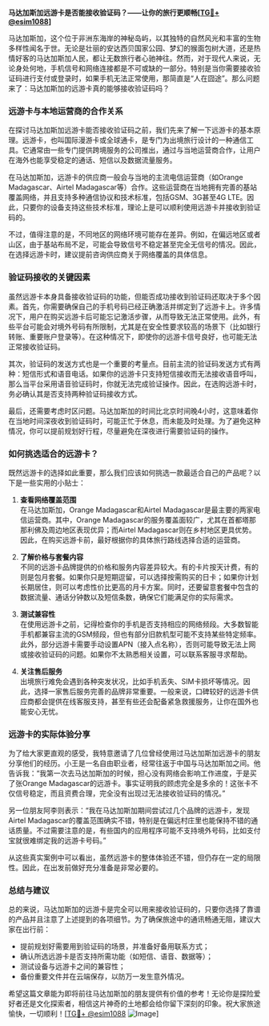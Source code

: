 **马达加斯加远游卡是否能接收验证码？——让你的旅行更顺畅[[TG💪+ @esim1088](https://t.me/s/esim1088)]**

马达加斯加，这个位于非洲东海岸的神秘岛屿，以其独特的自然风光和丰富的生物多样性闻名于世。无论是壮丽的安达西贝国家公园、梦幻的猴面包树大道，还是热情好客的马达加斯加人民，都让无数旅行者心驰神往。然而，对于现代人来说，无论身处何地，手机信号和网络连接都是不可或缺的一部分。特别是当你需要接收验证码进行支付或登录时，如果手机无法正常使用，那简直是“人在囧途”。那么问题来了：马达加斯加的远游卡真的能够接收验证码吗？

### **远游卡与本地运营商的合作关系**
在探讨马达加斯加远游卡能否接收验证码之前，我们先来了解一下远游卡的基本原理。远游卡，也叫国际漫游卡或全球通卡，是专门为出境旅行设计的一种通信工具。它通常由一些专门提供跨境服务的公司推出，通过与当地运营商合作，让用户在海外也能享受稳定的通话、短信以及数据流量服务。

在马达加斯加，远游卡的供应商一般会与当地的主流电信运营商（如Orange Madagascar、Airtel Madagascar等）合作。这些运营商在当地拥有完善的基站覆盖网络，并且支持多种通信协议和技术标准，包括GSM、3G甚至4G LTE。因此，只要你的设备支持这些技术标准，理论上是可以顺利使用远游卡并接收到验证码的。

不过，值得注意的是，不同地区的网络环境可能存在差异。例如，在偏远地区或者山区，由于基站布局不足，可能会导致信号不稳定甚至完全无信号的情况。因此，在选择远游卡时，建议提前咨询供应商关于网络覆盖的具体信息。

### **验证码接收的关键因素**
虽然远游卡本身具备接收验证码的功能，但能否成功接收到验证码还取决于多个因素。首先，你需要确保自己的手机号码已经正确激活并绑定到了远游卡上。许多情况下，用户在购买远游卡后可能忘记激活步骤，从而导致无法正常使用。此外，有些平台可能会对境外号码有所限制，尤其是在安全性要求较高的场景下（比如银行转账、重要账户登录等）。在这种情况下，即使你的远游卡信号良好，也可能无法正常接收验证码。

其次，验证码的发送方式也是一个重要的考量点。目前主流的验证码发送方式有两种：短信形式和语音电话。如果你的远游卡只支持短信接收而无法接收语音呼叫，那么当平台采用语音验证码时，你就无法完成验证操作。因此，在选购远游卡时，务必确认其是否支持两种验证码接收方式。

最后，还需要考虑时区问题。马达加斯加的时间比北京时间晚4小时，这意味着你在当地时间深夜收到验证码时，可能正忙于休息，而未能及时处理。为了避免这种情况，你可以提前规划好行程，尽量避免在深夜进行需要验证码的操作。

### **如何挑选适合的远游卡？**
既然远游卡的选择如此重要，那么我们应该如何挑选一款最适合自己的产品呢？以下是一些实用的小贴士：

1. **查看网络覆盖范围**  
   在马达加斯加，Orange Madagascar和Airtel Madagascar是最主要的两家电信运营商。其中，Orange Madagascar的服务覆盖面较广，尤其在首都塔那那利佛及周边地区表现优异；而Airtel Madagascar则在乡村地区更具优势。因此，在购买远游卡前，最好根据你的具体旅行路线选择合适的运营商。

2. **了解价格与套餐内容**  
   不同的远游卡品牌提供的价格和服务内容差异较大。有的卡片按天计费，有的则是包月套餐。如果你只是短期逗留，可以选择按需购买的日卡；如果你计划长期居住，则可以考虑性价比更高的月卡方案。同时，还要留意套餐中包含的数据流量、通话分钟数以及短信条数，确保它们能满足你的实际需求。

3. **测试兼容性**  
   在使用远游卡之前，记得检查你的手机是否支持相应的网络频段。大多数智能手机都兼容主流的GSM频段，但也有部分旧款机型可能不支持某些特定频率。此外，部分远游卡需要手动设置APN（接入点名称），否则可能导致无法上网或接收验证码的问题。如果你不太熟悉相关设置，可以联系客服寻求帮助。

4. **关注售后服务**  
   出境旅行难免会遇到各种突发状况，比如手机丢失、SIM卡损坏等情况。因此，选择一家售后服务完善的品牌非常重要。一般来说，口碑较好的远游卡供应商都会提供在线客服支持，甚至有些还会配备紧急救援服务，让你在国外也能安心无忧。

### **远游卡的实际体验分享**
为了给大家更直观的感受，我特意邀请了几位曾经使用过马达加斯加远游卡的朋友分享他们的经历。小王是一名自由职业者，经常往返于中国与马达加斯加之间。他告诉我：“我第一次去马达加斯加的时候，担心没有网络会影响工作进度，于是买了张Orange Madagascar的远游卡。事实证明我的顾虑完全是多余的！这张卡不仅信号稳定，而且资费合理，完全没有出现过无法接收验证码的情况。”

另一位朋友阿李则表示：“我在马达加斯加期间尝试过几个品牌的远游卡，发现Airtel Madagascar的覆盖范围确实不错，特别是在偏远村庄里也能保持不错的通话质量。不过需要注意的是，有些国内的应用程序可能不支持境外号码，比如支付宝就很难绑定我的远游卡号码。”

从这些真实案例中可以看出，虽然远游卡的整体体验还不错，但仍存在一定的局限性。因此，在出发前做好充分准备是非常必要的。

### **总结与建议**
总的来说，马达加斯加的远游卡是完全可以用来接收验证码的，只要你选择了靠谱的产品并且注意了上述提到的各项细节。为了确保旅途中的通讯畅通无阻，建议大家在出行前：

- 提前规划好需要用到验证码的场景，并准备好备用联系方式；
- 确认所选远游卡是否支持所需功能（如短信、语音、数据等）；
- 测试设备与远游卡之间的兼容性；
- 备份重要文件并在云端保存，以防万一发生意外情况。

希望这篇文章能为即将前往马达加斯加的朋友提供有价值的参考！无论你是探险爱好者还是文化探索者，相信这片神奇的土地都会给你留下深刻的印象。祝大家旅途愉快，一切顺利！[[TG💪+ @esim1088](https://t.me/s/esim1088) ![Image](https://i.postimg.cc/4NQfJmqS/Snipaste-2025-05-13-00-14-12.png)]